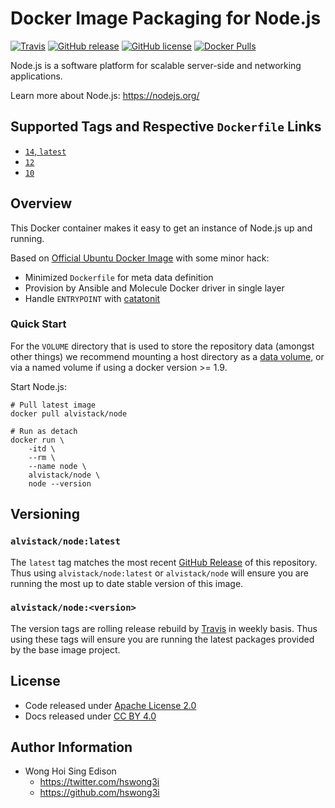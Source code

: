# Docker Image Packaging for Node.js

[![Travis](https://img.shields.io/travis/com/alvistack/docker-node.svg)](https://travis-ci.com/alvistack/docker-node)
[![GitHub release](https://img.shields.io/github/release/alvistack/docker-node.svg)](https://github.com/alvistack/docker-node/releases)
[![GitHub license](https://img.shields.io/github/license/alvistack/docker-node.svg)](https://github.com/alvistack/docker-node/blob/master/LICENSE)
[![Docker Pulls](https://img.shields.io/docker/pulls/alvistack/node.svg)](https://hub.docker.com/r/alvistack/node/)

Node.js is a software platform for scalable server-side and networking applications.

Learn more about Node.js: <https://nodejs.org/>

## Supported Tags and Respective `Dockerfile` Links

  - [`14`, `latest`](https://github.com/alvistack/docker-node/blob/master/molecule/14/Dockerfile.j2)
  - [`12`](https://github.com/alvistack/docker-node/blob/master/molecule/12/Dockerfile.j2)
  - [`10`](https://github.com/alvistack/docker-node/blob/master/molecule/10/Dockerfile.j2)

## Overview

This Docker container makes it easy to get an instance of Node.js up and running.

Based on [Official Ubuntu Docker Image](https://hub.docker.com/_/ubuntu/) with some minor hack:

  - Minimized `Dockerfile` for meta data definition
  - Provision by Ansible and Molecule Docker driver in single layer
  - Handle `ENTRYPOINT` with [catatonit](https://github.com/openSUSE/catatonit)

### Quick Start

For the `VOLUME` directory that is used to store the repository data (amongst other things) we recommend mounting a host directory as a [data volume](https://docs.docker.com/engine/tutorials/dockervolumes/#/data-volumes), or via a named volume if using a docker version \>= 1.9.

Start Node.js:

    # Pull latest image
    docker pull alvistack/node
    
    # Run as detach
    docker run \
        -itd \
        --rm \
        --name node \
        alvistack/node \
        node --version

## Versioning

### `alvistack/node:latest`

The `latest` tag matches the most recent [GitHub Release](https://github.com/alvistack/docker-node/releases) of this repository. Thus using `alvistack/node:latest` or `alvistack/node` will ensure you are running the most up to date stable version of this image.

### `alvistack/node:<version>`

The version tags are rolling release rebuild by [Travis](https://travis-ci.com/alvistack/docker-node) in weekly basis. Thus using these tags will ensure you are running the latest packages provided by the base image project.

## License

  - Code released under [Apache License 2.0](LICENSE)
  - Docs released under [CC BY 4.0](http://creativecommons.org/licenses/by/4.0/)

## Author Information

  - Wong Hoi Sing Edison
      - <https://twitter.com/hswong3i>
      - <https://github.com/hswong3i>
